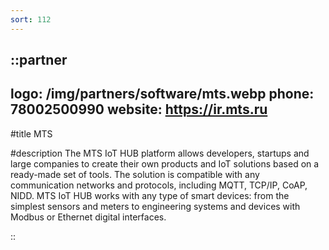 ```yaml
---
sort: 112
---
```


::partner
---
logo: /img/partners/software/mts.webp
phone: 78002500990
website: https://ir.mts.ru
---

#title
MTS

#description
The MTS IoT HUB platform allows developers, startups and large companies to create their own products and IoT solutions based on a ready-made set of tools. The solution is compatible with any communication networks and protocols, including MQTT, TCP/IP, CoAP, NIDD. MTS IoT HUB works with any type of smart devices: from the simplest sensors and meters to engineering systems and devices with Modbus or Ethernet digital interfaces.

::
